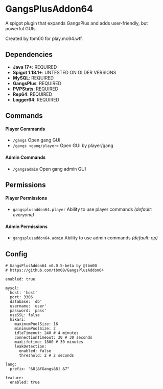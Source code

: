 # GangsPlusAddon64
A spigot plugin that expands GangsPlus and adds user-friendly, but powerful GUIs.

Created by tbm00 for play.mc64.wtf.


## Dependencies
- **Java 17+**: REQUIRED
- **Spigot 1.18.1+**: UNTESTED ON OLDER VERSIONS
- **MySQL**: REQUIRED
- **GangsPlus**: REQUIRED
- **PVPStats**: REQUIRED
- **Rep64**: REQUIRED
- **Logger64**: REQUIRED


## Commands
#### Player Commands 
- `/gangs` Open gang GUI
- `/gangs <gang/player>` Open GUI by player/gang

#### Admin Commands
- `/gangsadmin` Open gang admin GUI


## Permissions
#### Player Permissions
- `gangsplusaddon64.player` Ability to use player commands *(default: everyone)*

#### Admin Permissions
- `gangsplusaddon64.admin` Ability to use admin commands *(default: op)*


## Config
```
# GangsPlusAddon64 v0.0.5-beta by @tbm00
# https://github.com/tbm00/GangsPlusAddon64

enabled: true

mysql:
  host: 'host'
  port: 3306
  database: 'db'
  username: 'user'
  password: 'pass'
  useSSL: false
  hikari:
    maximumPoolSize: 16
    minimumPoolSize: 2
    idleTimeout: 240 # 4 minutes
    connectionTimeout: 30 # 30 seconds
    maxLifetime: 1800 # 30 minutes
    leakDetection:
      enabled: false
      threshold: 2 # 2 seconds

lang:
  prefix: "&8[&fGangs&8] &7"

feature:
  enabled: true
```